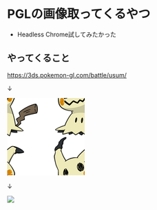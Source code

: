 # PGLの画像取ってくるやつ
- Headless Chrome試してみたかった

## やってくること
https://3ds.pokemon-gl.com/battle/usum/

↓

![](sample.png)

↓

![]("output.png")
